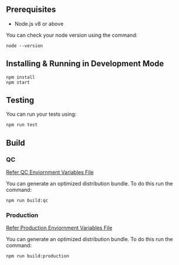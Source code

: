 ## Prerequisites

* Node.js v8 or above

You can check your node version using the command:

```CLI
node --version
```

## Installing & Running in Development Mode

```CLI
npm install
npm start
```

## Testing

You can run your tests using:

```CLI
npm run test
```

## Build

### QC 

[Refer QC Enviornment Variables File](.env.qc)

You can generate an optimized distribution bundle. To do this run the command:

```CLI
npm run build:qc
```

### Production

[Refer Production Enviornment Variables File](.env.production)

You can generate an optimized distribution bundle. To do this run the command:

```CLI
npm run build:production
```


